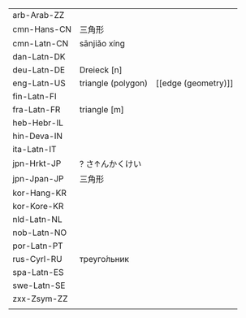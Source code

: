 | | | |
|-|-|-|
| arb-Arab-ZZ |  |  |
| cmn-Hans-CN | 三角形 |  |
| cmn-Latn-CN | sānjiǎo xíng |  |
| dan-Latn-DK |  |  |
| deu-Latn-DE | Dreieck [n] |  |
| eng-Latn-US | triangle (polygon) | [[edge (geometry)]] |
| fin-Latn-FI |  |  |
| fra-Latn-FR | triangle [m] |  |
| heb-Hebr-IL |  |  |
| hin-Deva-IN |  |  |
| ita-Latn-IT |  |  |
| jpn-Hrkt-JP | ? さ↑んかくけい |  |
| jpn-Jpan-JP | 三角形 |  |
| kor-Hang-KR |  |  |
| kor-Kore-KR |  |  |
| nld-Latn-NL |  |  |
| nob-Latn-NO |  |  |
| por-Latn-PT |  |  |
| rus-Cyrl-RU | треуго́льник |  |
| spa-Latn-ES |  |  |
| swe-Latn-SE |  |  |
| zxx-Zsym-ZZ |  |  |
|  |  |  |
